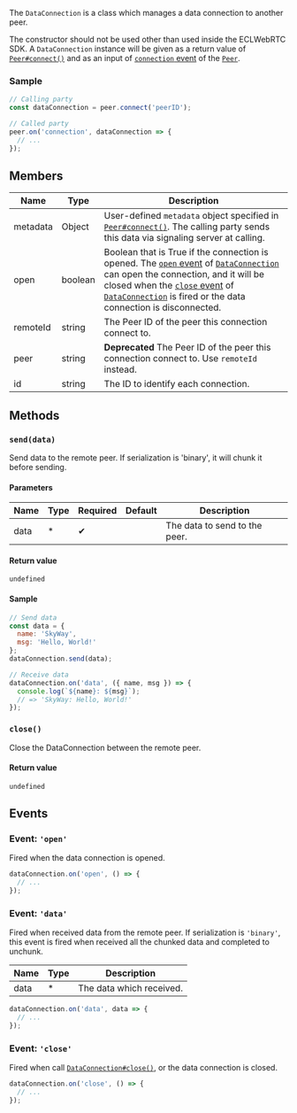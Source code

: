 The `DataConnection` is a class which manages a data connection to another peer.

The constructor should not be used other than used inside the ECLWebRTC SDK.
A `DataConnection` instance will be given as a return value of [`Peer#connect()`](../peer/#connectpeerid-options)
and as an input of [`connection` event](../peer/#event-connection) of the [`Peer`](../peer/).

### Sample

```js
// Calling party
const dataConnection = peer.connect('peerID');

// Called party
peer.on('connection', dataConnection => {
  // ...
});
```

## Members

| Name     | Type    | Description                                                                                                                                                                                                                                                                  |
|----------|---------|------------------------------------------------------------------------------------------------------------------------------------------------------------------------------------------------------------------------------------------------------------------------------|
| metadata | Object  | User-defined `metadata` object specified in [`Peer#connect()`](../peer/#connectpeerid-options). The calling party sends this data via signaling server at calling.                                                                                                           |
| open     | boolean | Boolean that is True if the connection is opened. The [`open` event](#event-open) of [`DataConnection`](./) can open the connection, and it will be closed when the [`close` event](#event-close) of [`DataConnection`](./) is fired or the data connection is disconnected. |
| remoteId | string  | The Peer ID of the peer this connection connect to.                                                                                                                                                                                                                              |
| peer     | string  | **Deprecated** The Peer ID of the peer this connection connect to. Use `remoteId` instead.                                                                                                                                                                                       |
| id       | string  | The ID to identify each connection.                                                                                                                                                                                                                                                                                                      |

## Methods

### `send(data)`

Send data to the remote peer. If serialization is 'binary', it will chunk it
before sending.

#### Parameters

| Name | Type | Required | Default | Description                   |
|------|------|----------|---------|-------------------------------|
| data | *    | ✔        |         | The data to send to the peer. |

#### Return value

`undefined`

#### Sample

```js
// Send data
const data = {
  name: 'SkyWay',
  msg: 'Hello, World!'
};
dataConnection.send(data);

// Receive data
dataConnection.on('data', ({ name, msg }) => {
  console.log(`${name}: ${msg}`);
  // => 'SkyWay: Hello, World!'
});
```

### `close()`

Close the DataConnection between the remote peer.

#### Return value

`undefined`

## Events

### Event: `'open'`

Fired when the data connection is opened.

```js
dataConnection.on('open', () => {
  // ...
});
```

### Event: `'data'`

Fired when received data from the remote peer.
If serialization is `'binary'`, this event is fired when received all the chunked
data and completed to unchunk.

| Name | Type | Description            |
|------|------|------------------------|
| data | *    | The data which received. |

```js
dataConnection.on('data', data => {
  // ...
});
```

### Event: `'close'`

Fired when call [`DataConnection#close()`](#close), or the data connection is
closed.

```js
dataConnection.on('close', () => {
  // ...
});
```
